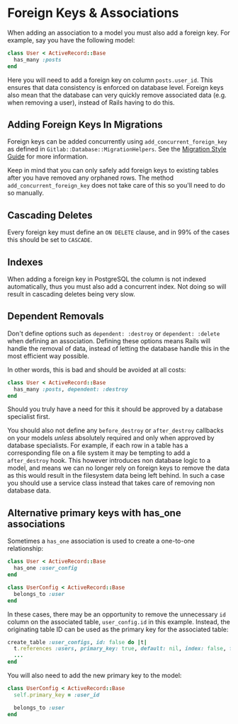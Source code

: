 # Foreign Keys & Associations

When adding an association to a model you must also add a foreign key. For
example, say you have the following model:

```ruby
class User < ActiveRecord::Base
  has_many :posts
end
```

Here you will need to add a foreign key on column `posts.user_id`. This ensures
that data consistency is enforced on database level. Foreign keys also mean that
the database can very quickly remove associated data (e.g. when removing a
user), instead of Rails having to do this.

## Adding Foreign Keys In Migrations

Foreign keys can be added concurrently using `add_concurrent_foreign_key` as
defined in `Gitlab::Database::MigrationHelpers`. See the [Migration Style
Guide](migration_style_guide.md) for more information.

Keep in mind that you can only safely add foreign keys to existing tables after
you have removed any orphaned rows. The method `add_concurrent_foreign_key`
does not take care of this so you'll need to do so manually.

## Cascading Deletes

Every foreign key must define an `ON DELETE` clause, and in 99% of the cases
this should be set to `CASCADE`.

## Indexes

When adding a foreign key in PostgreSQL the column is not indexed automatically,
thus you must also add a concurrent index. Not doing so will result in cascading
deletes being very slow.

## Dependent Removals

Don't define options such as `dependent: :destroy` or `dependent: :delete` when
defining an association. Defining these options means Rails will handle the
removal of data, instead of letting the database handle this in the most
efficient way possible.

In other words, this is bad and should be avoided at all costs:

```ruby
class User < ActiveRecord::Base
  has_many :posts, dependent: :destroy
end
```

Should you truly have a need for this it should be approved by a database
specialist first.

You should also not define any `before_destroy` or `after_destroy` callbacks on
your models _unless_ absolutely required and only when approved by database
specialists. For example, if each row in a table has a corresponding file on a
file system it may be tempting to add a `after_destroy` hook. This however
introduces non database logic to a model, and means we can no longer rely on
foreign keys to remove the data as this would result in the filesystem data
being left behind. In such a case you should use a service class instead that
takes care of removing non database data.

## Alternative primary keys with has_one associations

Sometimes a `has_one` association is used to create a one-to-one relationship:

```ruby
class User < ActiveRecord::Base
  has_one :user_config
end

class UserConfig < ActiveRecord::Base
  belongs_to :user
end
```

In these cases, there may be an opportunity to remove the unnecessary `id`
column on the associated table, `user_config.id` in this example. Instead,
the originating table ID can be used as the primary key for the associated
table:

```ruby
create_table :user_configs, id: false do |t|
  t.references :users, primary_key: true, default: nil, index: false, foreign_key: { on_delete: :cascade }
  ...
end
```

You will also need to add the new primary key to the model:

```ruby
class UserConfig < ActiveRecord::Base
  self.primary_key = :user_id

  belongs_to :user
end
```
